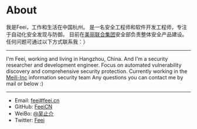 # About

我是Feei，工作和生活在中国杭州。
是一名安全工程师和软件开发工程师，专注于自动化安全发现与防御。
目前在[美丽联合集团](http://www.meili-inc.com)安全部负责整体安全产品建设。
任何问题可通过以下方式联系我：）

***

I'm Feei, working and living in Hangzhou, China.
And I'm a security researcher and development engineer.
Focus on automated vulnerability discovery and comprehensive security protection.
Currently working in the [Meili-Inc](http://www.meili-inc.com) information security team
Any questions you can contact me by mail or below :)

***

- Email: [feei#feei.cn](mailto:feei@feei.cn)
- GitHub: [FeeiCN](https://github.com/FeeiCN)
- WeiBo: [@吴止介](http://weibo.com/333029888)
- Twitter: [Feei](https://twitter.com/feei_cn)
